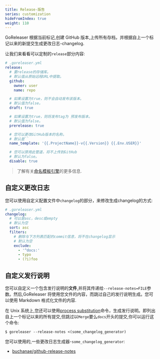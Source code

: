 ```yaml
---
title: Release-版告
series: customization
hideFromIndex: true
weight: 110
---
```


GoReleaser 根据当前标记,创建 GitHub 版本,上传所有存档，并根据自上一个标记以来的新提交生成更改日志-changelog.

让我们来看看可以定制的`release`部分内容:

```yml
# .goreleaser.yml
release:
  # 要release的存储库。
  # 默认值从原始远程URL中提取。
  github:
    owner: user
    name: repo

  # 如果设置为true，则不会自动发布该版本。
  # 默认值为false。
  draft: true

  # 如果设置为true，则将发布tag为 预发布版本。
  # 默认值为false。
  prerelease: true

  # 您可以更改GitHub版本的名称。
  # 默认是``
  name_template: '{{.ProjectName}}-v{{.Version}} {{.Env.USER}}'

  # 您可以禁用此管道，将不上传到GitHub
  # 默认为false。
  disable: true
```

> 了解有关[命名模板引擎](/templates)的更多信息.

## 自定义更改日志

您可以使用自定义配置文件中`changelog`的部分，来修改生成changelog的方式:

```yaml
# .goreleaser.yml
changelog:
  # 可以是asc，desc或empty
  # 默认为空
  sort: asc
  filters:
    # 删除与下方列表匹配的commit信息，将不在changelog显示
    # 默认为空
    exclude:
      - '^docs:'
      - typo
      - (?i)foo
```

## 自定义发行说明

您可以自定义一个包含发行说明的**文件**,并将其传递给`--release-notes=FILE`参数。然后,GoReleaser 将使用您文件的内容，而跳过自己的发行说明生成。您可以使用 Markdown 格式化文件的内容.

在 Unix 系统上,您还可以使用[process substitution](https://en.wikipedia.org/wiki/Process_substitution)命令，生成发行说明。即列出自上一个标记以来的所有提交,但跳过以`Merge`要么`docs`开头的提交,你可以运行这个命令:

```console
$ goreleaser --release-notes <(some_changelog_generator)
```

您可以使用的,一些更改日志生成器-`some_changelog_generator`:

- [buchanae/github-release-notes](https://github.com/buchanae/github-release-notes)
